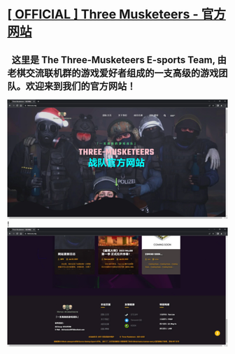 # [[ OFFICIAL ] Three Musketeers - 官方网站 ](https://tmes.eu.org/)
## &nbsp;&nbsp;这里是 The Three-Musketeers E-sports Team, 由老棋交流联机群的游戏爱好者组成的一支高级的游戏团队。欢迎来到我们的官方网站！
![image](img/blog/inner_b1.webp)
! &nbsp;
![image](img/blog/inner_b1-2.webp)


